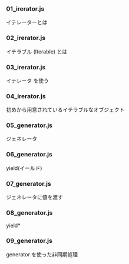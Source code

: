 ### 01_irerator.js

イテレーターとは

### 02_irerator.js

イテラブル (Iterable) とは

### 03_irerator.js

イテレータ を使う

### 04_irerator.js

初めから用意されているイテラブルなオブジェクト

### 05_generator.js

ジェネレータ

### 06_generator.js

yield(イールド)

### 07_generator.js

ジェネレータに値を渡す

### 08_generator.js

yield\*

### 09_generator.js

generator を使った非同期処理
